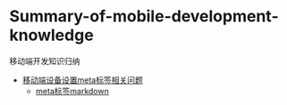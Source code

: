 # Summary-of-mobile-development-knowledge
移动端开发知识归纳

* [移动端设备设置meta标签相关问题](01meta标签/meta.html)
  * [meta标签markdown](01meta标签/meta.md)
